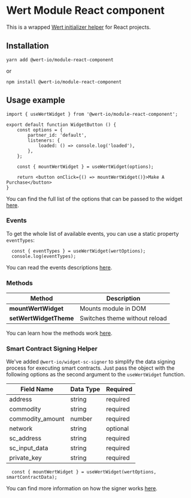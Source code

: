 # Wert Module React component

This is a wrapped [Wert initializer helper](https://www.npmjs.com/package/@wert-io/widget-initializer) for React projects.

## Installation

```
yarn add @wert-io/module-react-component
```

or

```
npm install @wert-io/module-react-component
```

## Usage example

```
import { useWertWidget } from '@wert-io/module-react-component';

export default function WidgetButton () {
    const options = {
        partner_id: 'default',
        listeners: {
            loaded: () => console.log('loaded'),
        },
    };

    const { mountWertWidget } = useWertWidget(options);

    return <button onClick={() => mountWertWidget()}>Make A Purchase</button>
}
```

You can find the full list of the options that can be passed to the widget [here](https://www.npmjs.com/package/@wert-io/widget-initializer#documentation).

### Events

To get the whole list of available events, you can use a static property `eventTypes`:

```
  const { eventTypes } = useWertWidget(wertOptions);
  console.log(eventTypes);
```

You can read the events descriptions [here](https://www.npmjs.com/package/@wert-io/widget-initializer#listeners).


### Methods

| Method                 | Description                   |
|------------------------|-------------------------------|
| **mountWertWidget**    | Mounts module in DOM          |
| **setWertWidgetTheme** | Switches theme without reload |

You can learn how the methods work [here](https://www.npmjs.com/package/@wert-io/widget-initializer#configuration-object-methods).

### Smart Contract Signing Helper

We've added `@wert-io/widget-sc-signer` to simplify the data signing process for executing smart contracts. Just pass the object with the following options as the second argument to the `useWertWidget` function. 

| Field Name      | Data Type | Required   |
|-----------------|-----------|------------|
| address         | string    | required   |
| commodity       | string    | required   |
| commodity_amount| number    | required   |
| network         | string    | optional   |
| sc_address      | string    | required   |
| sc_input_data   | string    | required   |
| private_key     | string    | required   |

```
  const { mountWertWidget } = useWertWidget(wertOptions, smartContractData);
```

You can find more information on how the signer works [here](https://www.npmjs.com/package/@wert-io/widget-sc-signer).

